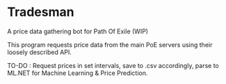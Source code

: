 # Tradesman
A price data gathering bot for Path Of Exile (WIP)

This program requests price data from the main PoE servers using their loosely described API.

TO-DO : Request prices in set intervals, save to .csv accordingly, parse to ML.NET for Machine Learning & Price Prediction.
